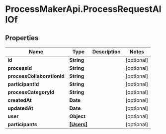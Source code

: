 # ProcessMakerApi.ProcessRequestAllOf

## Properties

Name | Type | Description | Notes
------------ | ------------- | ------------- | -------------
**id** | **String** |  | [optional] 
**processId** | **String** |  | [optional] 
**processCollaborationId** | **String** |  | [optional] 
**participantId** | **String** |  | [optional] 
**processCategoryId** | **String** |  | [optional] 
**createdAt** | **Date** |  | [optional] 
**updatedAt** | **Date** |  | [optional] 
**user** | **Object** |  | [optional] 
**participants** | [**[Users]**](Users.md) |  | [optional] 


